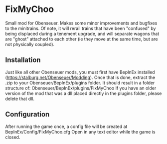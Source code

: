 # FixMyChoo

Small mod for Obenseuer.
Makes some minor improvements and bugfixes to the minitrains.  Of note, it will rerail trains that have been "confused" by being displaced during a tenement upgrade, and will separate wagons that are "ghost" attached to each other (ie they move at the same time, but are not physically coupled).

## Installation

Just like all other Obenseuer mods, you must first have BepInEx installed (https://stalburg.net/Obenseuer/Modding).
Once that is done, extract the .zip to your Obenseuer/BepInEx/plugins folder.  It should result in a folder structure of: Obenseuer/BepInEx/plugins/FixMyChoo
If you have an older version of the mod that was a dll placed directly in the plugins folder, please delete that dll.

## Configuration

After running the game once, a config file will be created at BepInEx/Config/FixMyChoo.cfg
Open in any text editor while the game is closed.